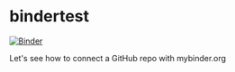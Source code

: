 # bindertest

[![Binder](http://mybinder.org/badge.svg)](http://mybinder.org:/repo/rjaffe/bindertest)

Let's see how to connect a GitHub repo with mybinder.org
